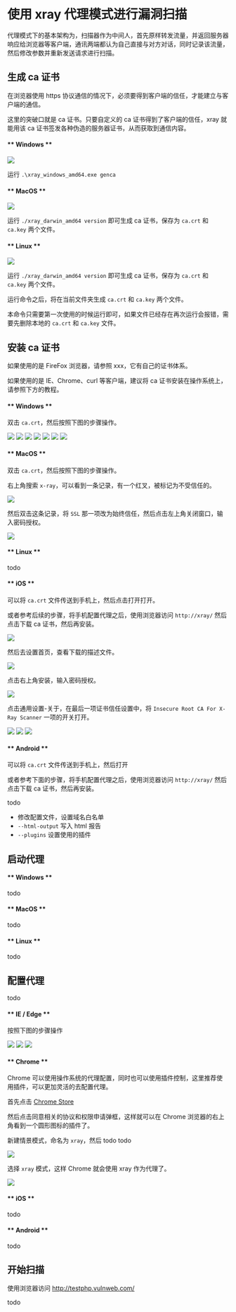 # 使用 xray 代理模式进行漏洞扫描

代理模式下的基本架构为，扫描器作为中间人，首先原样转发流量，并返回服务器响应给浏览器等客户端，通讯两端都认为自己直接与对方对话，同时记录该流量，然后修改参数并重新发送请求进行扫描。

## 生成 ca 证书

在浏览器使用 https 协议通信的情况下，必须要得到客户端的信任，才能建立与客户端的通信。

这里的突破口就是 ca 证书。只要自定义的 ca 证书得到了客户端的信任，xray 就能用该 ca 证书签发各种伪造的服务器证书，从而获取到通信内容。

<!-- tabs:start -->

#### ** Windows **

![](../assets/tutorial/windows_genca.png)

运行 `.\xray_windows_amd64.exe genca`

#### ** MacOS **

![](../assets/tutorial/mac_genca.png)

运行 `./xray_darwin_amd64 version` 即可生成 ca 证书，保存为 `ca.crt` 和 `ca.key` 两个文件。

#### ** Linux **

![](../assets/tutorial/linux_genca.png)

运行 `./xray_darwin_amd64 version` 即可生成 ca 证书，保存为 `ca.crt` 和 `ca.key` 两个文件。

<!-- tabs:end -->

运行命令之后，将在当前文件夹生成 `ca.crt` 和 `ca.key` 两个文件。

本命令只需要第一次使用的时候运行即可，如果文件已经存在再次运行会报错，需要先删除本地的 `ca.crt` 和 `ca.key` 文件。

## 安装 ca 证书

如果使用的是 FireFox 浏览器，请参照 xxx，它有自己的证书体系。

如果使用的是 IE、Chrome、curl 等客户端，建议将 ca 证书安装在操作系统上，请参照下方的教程。

<!-- tabs:start -->

#### ** Windows **

双击 `ca.crt`，然后按照下图的步骤操作。

![](../assets/tutorial/windows_install_ca_1.png)
![](../assets/tutorial/windows_install_ca_2.png)
![](../assets/tutorial/windows_install_ca_3.png)
![](../assets/tutorial/windows_install_ca_4.png)
![](../assets/tutorial/windows_install_ca_5.png)
![](../assets/tutorial/windows_install_ca_6.png)
![](../assets/tutorial/windows_install_ca_7.png)

#### ** MacOS **

双击 `ca.crt`，然后按照下图的步骤操作。

右上角搜索 `x-ray`，可以看到一条记录，有一个红叉，被标记为不受信任的。

![](../assets/tutorial/mac_install_ca_1.png)

然后双击这条记录，将 `SSL` 那一项改为始终信任，然后点击左上角关闭窗口，输入密码授权。

![](../assets/tutorial/mac_install_ca_2.png)

#### ** Linux **

todo

#### ** iOS **

可以将 `ca.crt` 文件传送到手机上，然后点击打开打开。

或者参考后续的步骤，将手机配置代理之后，使用浏览器访问 `http://xray/` 然后点击下载 ca 证书，然后再安装。

![](../assets/tutorial/ios_install_ca_1.png)

然后去设置首页，查看下载的描述文件。

![](../assets/tutorial/ios_install_ca_2.png)

点击右上角安装，输入密码授权。

![](../assets/tutorial/ios_install_ca_3.png)

点击通用设置-关于，在最后一项证书信任设置中，将 `Insecure Root CA For X-Ray Scanner` 一项的开关打开。

![](../assets/tutorial/ios_install_ca_4.png)
![](../assets/tutorial/ios_install_ca_5.png)
![](../assets/tutorial/ios_install_ca_6.png)

#### ** Android **

可以将 `ca.crt` 文件传送到手机上，然后打开

或者参考下面的步骤，将手机配置代理之后，使用浏览器访问 `http://xray/` 然后点击下载 ca 证书，然后再安装。


todo


- 修改配置文件，设置域名白名单
- `--html-output` 写入 html 报告
- `--plugins` 设置使用的插件

<!-- tabs:end -->

## 启动代理

<!-- tabs:start -->

#### ** Windows **

todo

#### ** MacOS **

todo

#### ** Linux **

todo

<!-- tabs:end -->

## 配置代理

todo

<!-- tabs:start -->

#### ** IE / Edge **

按照下图的步骤操作

![](../assets/tutorial/ie_configure_proxy_1.png)
![](../assets/tutorial/ie_configure_proxy_2.png)
![](../assets/tutorial/ie_configure_proxy_3.png)

#### ** Chrome **

Chrome 可以使用操作系统的代理配置，同时也可以使用插件控制，这里推荐使用插件，可以更加灵活的去配置代理。

首先点击 [Chrome Store](https://chrome.google.com/webstore/detail/padekgcemlokbadohgkifijomclgjgif)

然后点击同意相关的协议和权限申请弹框，这样就可以在 Chrome 浏览器的右上角看到一个圆形图标的插件了。

新建情景模式，命名为 `xray`，然后 todo todo

![](../assets/tutorial/chrome_configure_proxy_1.png)

选择 `xray` 模式，这样 Chrome 就会使用 xray 作为代理了。

![](../assets/tutorial/chrome_configure_proxy_2.png)

#### ** iOS **


todo

#### ** Android **

todo

<!-- tabs:end -->

## 开始扫描

使用浏览器访问 http://testphp.vulnweb.com/

todo